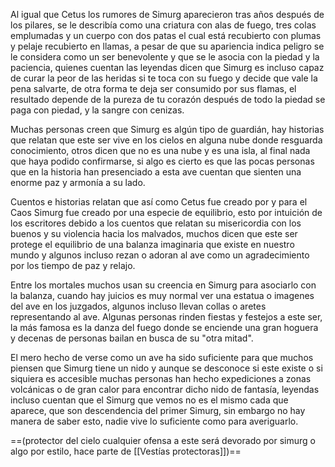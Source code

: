 Al igual que Cetus los rumores de Simurg aparecieron tras años después de los pilares, se le describía como una criatura con alas de fuego, tres colas emplumadas y un cuerpo con dos patas el cual está recubierto con plumas y pelaje recubierto en llamas, a pesar de que su apariencia indica peligro se le considera como un ser benevolente y que se le asocia con la piedad y la paciencia, quienes cuentan las leyendas dicen que Simurg es incluso capaz de curar la peor de las heridas si te toca con su fuego y decide que vale la pena salvarte, de otra forma te deja ser consumido por sus flamas, el resultado depende de la pureza de tu corazón después de todo la piedad se paga con piedad, y la sangre con cenizas.

Muchas personas creen que Simurg es algún tipo de guardián, hay historias que relatan que este ser vive en los cielos en alguna nube donde resguarda conocimiento, otros dicen que no es una nube y es una isla, al final nada que haya podido confirmarse, si algo es cierto es que las pocas personas que en la historia han presenciado a esta ave cuentan que sienten una enorme paz y armonía a su lado.

Cuentos e historias relatan que así como Cetus fue creado por y para el Caos Simurg fue creado por una especie de equilibrio, esto por intuición de los escritores debido a los cuentos que relatan su misericordia con los buenos y su violencia hacia los malvados, muchos dicen que este ser protege el equilibrio de una balanza imaginaria que existe en nuestro mundo y algunos incluso rezan o adoran al ave como un agradecimiento por los tiempo de paz y relajo.

Entre los mortales muchos usan su creencia en Simurg para asociarlo con la balanza, cuando hay juicios es muy normal ver una estatua o imagenes del ave en los juzgados, algunos incluso llevan collas o aretes representando al ave. Algunas personas rinden fiestas y festejos a este ser, la más famosa es la danza del fuego donde se enciende una gran hoguera y decenas de personas bailan en busca de su "otra mitad".

El mero hecho de verse como un ave ha sido suficiente para que muchos piensen que Simurg tiene un nido y aunque se desconoce si este existe o si siquiera es accesible muchas personas han hecho expediciones a zonas volcánicas o de gran calor para encontrar dicho nido de fantasía, leyendas incluso cuentan que el Simurg que vemos no es el mismo cada que aparece, que son descendencia del primer Simurg, sin embargo no hay manera de saber esto, nadie vive lo suficiente como para averiguarlo.

==(protector del cielo cualquier ofensa a este será devorado por simurg o algo por estilo, hace parte de [[Vestías protectoras]])==